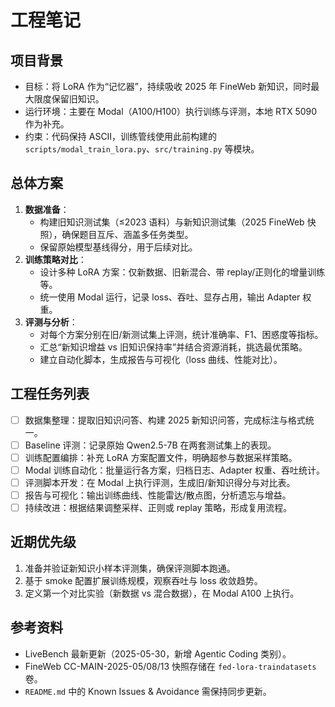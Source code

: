 # 工程笔记

## 项目背景
- 目标：将 LoRA 作为“记忆器”，持续吸收 2025 年 FineWeb 新知识，同时最大限度保留旧知识。
- 运行环境：主要在 Modal（A100/H100）执行训练与评测，本地 RTX 5090 作为补充。
- 约束：代码保持 ASCII，训练管线使用此前构建的 `scripts/modal_train_lora.py`、`src/training.py` 等模块。

## 总体方案
1. **数据准备**：
   - 构建旧知识测试集（≤2023 语料）与新知识测试集（2025 FineWeb 快照），确保题目互斥、涵盖多任务类型。
   - 保留原始模型基线得分，用于后续对比。
2. **训练策略对比**：
   - 设计多种 LoRA 方案：仅新数据、旧新混合、带 replay/正则化的增量训练等。
   - 统一使用 Modal 运行，记录 loss、吞吐、显存占用，输出 Adapter 权重。
3. **评测与分析**：
   - 对每个方案分别在旧/新测试集上评测，统计准确率、F1、困惑度等指标。
   - 汇总“新知识增益 vs 旧知识保持率”并结合资源消耗，挑选最优策略。
   - 建立自动化脚本，生成报告与可视化（loss 曲线、性能对比）。

## 工程任务列表
- [ ] 数据集整理：提取旧知识问答、构建 2025 新知识问答，完成标注与格式统一。
- [ ] Baseline 评测：记录原始 Qwen2.5-7B 在两套测试集上的表现。
- [ ] 训练配置编排：补充 LoRA 方案配置文件，明确超参与数据采样策略。
- [ ] Modal 训练自动化：批量运行各方案，归档日志、Adapter 权重、吞吐统计。
- [ ] 评测脚本开发：在 Modal 上执行评测，生成旧/新知识得分与对比表。
- [ ] 报告与可视化：输出训练曲线、性能雷达/散点图，分析遗忘与增益。
- [ ] 持续改进：根据结果调整采样、正则或 replay 策略，形成复用流程。

## 近期优先级
1. 准备并验证新知识小样本评测集，确保评测脚本跑通。
2. 基于 smoke 配置扩展训练规模，观察吞吐与 loss 收敛趋势。
3. 定义第一个对比实验（新数据 vs 混合数据），在 Modal A100 上执行。

## 参考资料
- LiveBench 最新更新（2025-05-30，新增 Agentic Coding 类别）。
- FineWeb CC-MAIN-2025-05/08/13 快照存储在 `fed-lora-traindatasets` 卷。
- `README.md` 中的 Known Issues & Avoidance 需保持同步更新。
